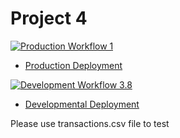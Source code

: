 # Project 4

[![Production Workflow 1](https://github.com/aarroyo20/Project4-final/actions/workflows/prod.yml/badge.svg)](https://github.com/aarroyo20/Project4-final/actions/workflows/prod.yml)

* [Production Deployment](https://angela-project4prod.herokuapp.com/)


[![Development Workflow 3.8](https://github.com/aarroyo20/Project4-final/actions/workflows/dev.yml/badge.svg)](https://github.com/aarroyo20/Project4-final/actions/workflows/dev.yml)

* [Developmental Deployment](https://angela-project4dev.herokuapp.com/)



Please use transactions.csv file to test 
